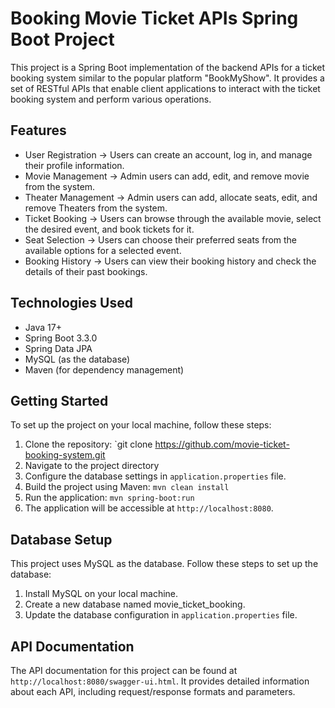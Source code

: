 # Booking Movie Ticket APIs Spring Boot Project

This project is a Spring Boot implementation of the backend APIs for a ticket booking system similar to the popular platform "BookMyShow". It provides a set of RESTful APIs that enable client applications to interact with the ticket booking system and perform various operations.

## Features
* User Registration -> Users can create an account, log in, and manage their profile information.
* Movie Management -> Admin users can add, edit, and remove movie from the system.
* Theater Management -> Admin users can add, allocate seats, edit, and remove Theaters from the system.
* Ticket Booking -> Users can browse through the available movie, select the desired event, and book tickets for it.
* Seat Selection -> Users can choose their preferred seats from the available options for a selected event.
* Booking History -> Users can view their booking history and check the details of their past bookings.

## Technologies Used
* Java 17+
* Spring Boot 3.3.0 
* Spring Data JPA
* MySQL (as the database)
* Maven (for dependency management)

## Getting Started
To set up the project on your local machine, follow these steps:

1. Clone the repository: `git clone https://github.com/movie-ticket-booking-system.git
2. Navigate to the project directory
3. Configure the database settings in `application.properties` file.
4. Build the project using Maven: `mvn clean install`
5. Run the application: `mvn spring-boot:run`
6. The application will be accessible at `http://localhost:8080`.

## Database Setup
This project uses MySQL as the database. Follow these steps to set up the database:
1. Install MySQL on your local machine.
2. Create a new database named movie_ticket_booking.
3. Update the database configuration in `application.properties` file.

## API Documentation
The API documentation for this project can be found at `http://localhost:8080/swagger-ui.html`. It provides detailed information about each API, including request/response formats and parameters.

